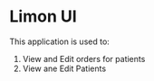 # Limon UI
This application is used to:
1. View and Edit orders for patients
2. View ane Edit Patients

